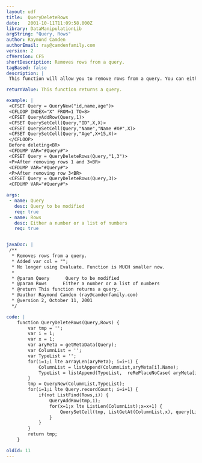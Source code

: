 ```yaml
---
layout: udf
title:  QueryDeleteRows
date:   2001-10-11T11:09:58.000Z
library: DataManipulationLib
argString: "Query, Rows"
author: Raymond Camden
authorEmail: ray@camdenfamily.com
version: 2
cfVersion: CF5
shortDescription: Removes rows from a query.
tagBased: false
description: |
 This function will allow you to remove rows from a query. You can either remove one row or a list of rows.

returnValue: This function returns a query.

example: |
 <CFSET Query = QueryNew("id,name,age")>
 <CFLOOP INDEX="X" FROM=1 TO=8>
 <CFSET QueryAddRow(Query,1)>
 <CFSET QuerySetCell(Query,"ID",X,X)>
 <CFSET QuerySetCell(Query,"Name","Name #X#",X)>
 <CFSET QuerySetCell(Query,"Age",X+15,X)>
 </CFLOOP>
 Before deleting<BR>
 <CFDUMP VAR="#Query#">
 <CFSET Query = QueryDeleteRows(Query,"1,3")>
 <P>After removing rows 1 and 3<BR>
 <CFDUMP VAR="#Query#">
 <P>After removing row 3<BR>
 <CFSET Query = QueryDeleteRows(Query,3)>
 <CFDUMP VAR="#Query#">

args:
 - name: Query
   desc: Query to be modified
   req: true
 - name: Rows
   desc: Either a number or a list of numbers
   req: true


javaDoc: |
 /**
  * Removes rows from a query.
  * Added var col = "";
  * No longer using Evaluate. Function is MUCH smaller now.
  * 
  * @param Query      Query to be modified 
  * @param Rows      Either a number or a list of numbers 
  * @return This function returns a query. 
  * @author Raymond Camden (ray@camdenfamily.com) 
  * @version 2, October 11, 2001 
  */

code: |
	function QueryDeleteRows(Query,Rows) {
	    var tmp = '';
	    var i = 1;
	    var x = 1;    
	   	var aryMeta = getMetaData(Query);
	    var ColumnList = '';    	
	    var TypeList = '';   
	    for(i=1;i lte arrayLen(aryMeta); i=i+1) {
	    	ColumnList = listAppend(ColumnList,aryMeta[i].Name);
	    	TypeList = listAppend(TypeList,  reRePlaceNoCase( aryMeta[i].TypeName ,'^INT$','Integer')   );
	    }
	    tmp = QueryNew(ColumnList,TypeList);
	    for(i=1;i lte Query.recordCount; i=i+1) {
	        if(not ListFind(Rows,i)) {
	            QueryAddRow(tmp,1);
	            for(x=1;x lte ListLen(ColumnList);x=x+1) {
	                QuerySetCell(tmp, ListGetAt(ColumnList,x), query[ListGetAt(ColumnList,x)][i]);
	            }
	        }
	    }
	    return tmp;
	}

oldId: 11
---
```


